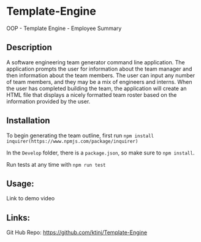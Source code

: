 # Template-Engine
OOP - Template Engine - Employee Summary

## Description 

A software engineering team generator command line application. The application  prompts the user for information about the team manager and then information about the team members. The user can input any number of team members, and they may be a mix of engineers and interns. When the user has completed building the team, the application will create an HTML file that displays a nicely formatted team roster based on the information provided by the user.

## Installation

To begin generating the team outline, first run `npm install inquirer(https://www.npmjs.com/package/inquirer)`

In the `Develop` folder, there is a `package.json`, so make sure to `npm install`.

Run tests at any time with `npm run test`

## Usage: 
Link to demo video

## Links:
Git Hub Repo: https://github.com/ktinj/Template-Engine